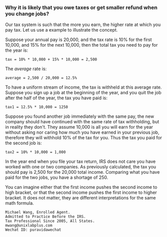 ### Why it is likely that you owe taxes or get smaller refund when you change jobs?

Our tax system is such that the more you earn, the higher rate at which you pay tax. Let us use a example to illustrate the concept.

Suppose your annual pay is 20,000, and the tax rate is 10% for the first 10,000, and 15% for the next 10,000, then the total tax you need to pay for the year is:

```
tax = 10% * 10,000 + 15% * 10,000 = 2,500
```

The *average* rate is:

```
average = 2,500 / 20,000 = 12.5%
```

To have a uniform stream of income, the tax is withheld at this average rate. Suppose you sign up a job at the beginning of the year, and you quit the job after the half of the year, the tax you have paid is:

```
tax1 = 12.5% * 10,000 = 1250
```

Suppose you found another job immediately with the same pay, the new company should have continued with the same rate of tax withholding, but in reality they don't. They assume 10,000 is all you will earn for the year without asking nor caring how much you have earned in your previous job, therefore they will withhold 10% of the tax for you. Thus the tax you paid for the second job is:

```
tax2 = 10% * 10,000 = 1,000
```

In the year end when you file your tax return, IRS does not care you have worked with one or two companies. As previously calculated, the tax you should pay is 2,500 for the 20,000 total income. Comparing what you have paid for the two jobs, you have a shortage of 250.

You can imagine either that the first income pushes the second income to high bracket, or that the second income pushes the first income to higher bracket. It does not matter, they are different interpretations for the same math formula.

```
Michael Wang, Enrolled Agent.
Admitted to Practice Before the IRS.
Tax Professional Since 2005, All States.
mwang@unixlabplus.com
Wechat ID: puravidawechat
```
